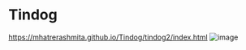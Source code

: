 # Tindog
https://mhatrerashmita.github.io/Tindog/tindog2/index.html
![image](https://github.com/mhatrerashmita/Tindog/assets/130562993/6a3b2a85-794d-4b5e-bd73-bc067d47fc7b)
